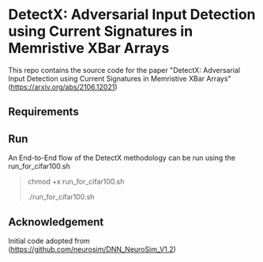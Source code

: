 # DetectX: Adversarial Input Detection using Current Signatures in Memristive XBar Arrays
This repo contains the source code for the paper "DetectX: Adversarial Input Detection using Current Signatures in Memristive XBar Arrays" (https://arxiv.org/abs/2106.12021)
## Requirements

## Run
An End-to-End flow of the DetectX methodology can be run using the run_for_cifar100.sh
> chmod +x run_for_cifar100.sh
> 
> ./run_for_cifar100.sh

## Acknowledgement
Initial code adopted from (https://github.com/neurosim/DNN_NeuroSim_V1.2)

